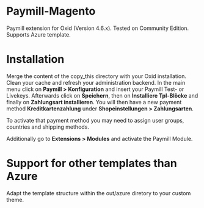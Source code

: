 Paymill-Magento
====================

Paymill extension for Oxid (Version 4.6.x). Tested on Community Edition. Supports Azure template.

# Installation

Merge the content of the copy_this directory with your Oxid installation. Clean your cache and refresh your administration backend. In the main menu click on **Paymill > Konfiguration** and insert your Paymill Test- or Livekeys. Afterwards click on **Speichern**, then on **Installiere Tpl-Blöcke** and finally on **Zahlungsart installieren**. You will then have a new payment method **Kreditkartenzahlung** under **Shopeinstellungen > Zahlungsarten**. 

To activate that payment method you may need to assign user groups, countries and shipping methods.

Additionally go to **Extensions > Modules** and activate the Paymill Module.

# Support for other templates than Azure

Adapt the template structure within the out/azure diretory to your custom theme. 